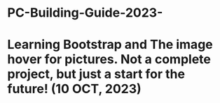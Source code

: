 # PC-Building-Guide-2023-
# Learning Bootstrap and The image hover for pictures. Not a complete project, but just a start for the future! (10 OCT, 2023)
